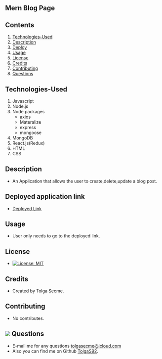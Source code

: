 ## Mern Blog Page

## Contents

1. [Technologies-Used](#Technologies-Used)
2. [Description](#Description)
3. [Deploy](#Link)
4. [Usage](#Usage)
5. [License](#License)
6. [Credits](#Credits)
7. [Contributing](#Contributing)
8. [Questions](#Questions)

## Technologies-Used

1. Javascript
2. Node.js
3. Node packages
   - axios
   - Materalize
   - express
   - mongoose
4. MongoDB
5. React.js(Redux)
6. HTML
7. CSS

## Description

- An Application that allows the user to create,delete,update a blog post.

## Deployed application link

- [Deployed Link](...)

## Usage

- User only needs to go to the deployed link.

## License

- [![License: MIT](https://img.shields.io/badge/License-MIT-yellow.svg)](https://opensource.org/licenses/MIT)

## Credits

- Created by Tolga Secme.

## Contributing

- No contributes.

## <img src="https://icons.iconarchive.com/icons/social-media-icons/social-buntings/48/Aim-icon.png"> Questions

- E-mail me for any questions [tolgasecme@icloud.com](mailto:tolgasecme@icloud.com)
- Also you can find me on Github [TolgaS92](https://github.com/TolgaS92).
